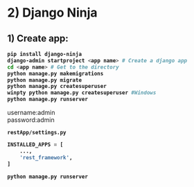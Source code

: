 # 2) Django Ninja



## 1) Create app:


<b>

```bash
pip install django-ninja
django-admin startproject <app name> # Create a django app
cd <app name> # Get to the directory
python manage.py makemigrations
python manage.py migrate
python manage.py createsuperuser
winpty python manage.py createsuperuser #Windows
python manage.py runserver
```

</b>

username:admin  
password:admin


<b>

`restApp/settings.py`
```python
INSTALLED_APPS = [
    ...,
    'rest_framework',
]
```



```bash
python manage.py runserver
```

























